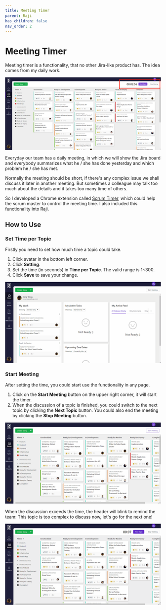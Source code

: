 ```yaml
---
title: Meeting Timer
parent: Raji
has_children: false
nav_order: 2
---
```


# Meeting Timer

Meeting timer is a functionality, that no other Jira-like product has. The idea comes from my daily work.

![Meeting Timer](https://raw.githubusercontent.com/cwang1221/cwang1221.github.io/main/images/meetingTimer.png)

Everyday our team has a daily meeting, in which we will show the Jira board and everybody summarizes what he / she has done yesterday and which problem he / she has met.

Normally the meeting should be short, if there's any complex issue we shall discuss it later in another meeting. But sometimes a colleague may talk too much about the details and it takes too many time of others.

So I developed a Chrome extension called [Scrum Timer](https://chrome.google.com/webstore/detail/scrum-timer/nnbobiopmflhekiicebfiohdfbdgbgbi), which could help the scrum master to control the meeting time. I also included this functionality into Raji.

## How to Use

### Set Time per Topic
Firstly you need to set how much time a topic could take.
1. Click avatar in the bottom left corner.
2. Click **Setting**.
3. Set the time (in seconds) in **Time per Topic**. The valid range is 1~300.
4. Click **Save** to save your change.

![Set time](https://raw.githubusercontent.com/cwang1221/cwang1221.github.io/main/images/setTime.gif)

### Start Meeting
After setting the time, you could start use the functionality in any page.
1. Click on the **Start Meeting** button on the upper right corner, it will start the timer.
2. When the discussion of a topic is finished, you could switch to the next topic by clicking the **Next Topic** button. You could also end the meeting by clicking the **Stop Meeting** button.

![Meeting](https://raw.githubusercontent.com/cwang1221/cwang1221.github.io/main/images/startMeeting.gif)

When the discussion exceeds the time, the header will blink to remind the team: This topic is too complex to discuss now, let's go for the next one!

![Time up](https://raw.githubusercontent.com/cwang1221/cwang1221.github.io/main/images/timeUp.gif)
